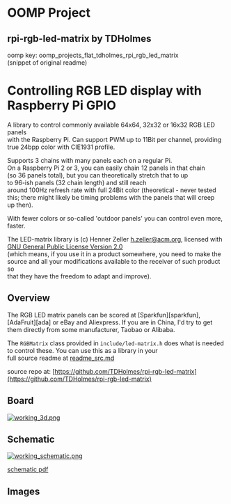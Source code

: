 # OOMP Project  
## rpi-rgb-led-matrix  by TDHolmes  
  
oomp key: oomp_projects_flat_tdholmes_rpi_rgb_led_matrix  
(snippet of original readme)  
  
Controlling RGB LED display with Raspberry Pi GPIO  
==================================================  
  
A library to control commonly available 64x64, 32x32 or 16x32 RGB LED panels  
with the Raspberry Pi. Can support PWM up to 11Bit per channel, providing  
true 24bpp color with CIE1931 profile.  
  
Supports 3 chains with many panels each on a regular Pi.  
On a Raspberry Pi 2 or 3, you can easily chain 12 panels in that chain  
(so 36 panels total), but you can theoretically stretch that to up  
to 96-ish panels (32 chain length) and still reach  
around 100Hz refresh rate with full 24Bit color (theoretical - never tested  
this; there might likely be timing problems with the panels that will creep  
up then).  
  
With fewer colors or so-called 'outdoor panels' you can control even more,  
faster.  
  
The LED-matrix library is (c) Henner Zeller <h.zeller@acm.org>, licensed with  
[GNU General Public License Version 2.0](http://www.gnu.org/licenses/gpl-2.0.txt)  
(which means, if you use it in a product somewhere, you need to make the  
source and all your modifications available to the receiver of such product so  
that they have the freedom to adapt and improve).  
  
Overview  
--------  
The RGB LED matrix panels can be scored at [Sparkfun][sparkfun],  
[AdaFruit][ada] or eBay and Aliexpress. If you are in China, I'd try to get  
them directly from some manufacturer, Taobao or Alibaba.  
  
The `RGBMatrix` class provided in `include/led-matrix.h` does what is needed  
to control these. You can use this as a library in your   
  full source readme at [readme_src.md](readme_src.md)  
  
source repo at: [https://github.com/TDHolmes/rpi-rgb-led-matrix](https://github.com/TDHolmes/rpi-rgb-led-matrix)  
## Board  
  
[![working_3d.png](working_3d_600.png)](working_3d.png)  
## Schematic  
  
[![working_schematic.png](working_schematic_600.png)](working_schematic.png)  
  
[schematic pdf](working_schematic.pdf)  
## Images  
